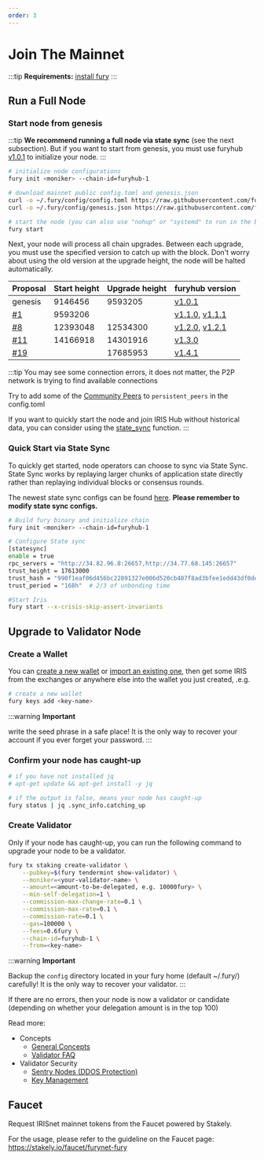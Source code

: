 ```yaml
---
order: 3
---
```


# Join The Mainnet

:::tip
**Requirements:** [install fury](install.md)
:::

## Run a Full Node

### Start node from genesis

:::tip
**We recommend running a full node via state sync** (see the next subsection). But if you want to start from genesis, you must use furyhub [v1.0.1](https://github.com/furynet/furyhub/releases/tag/v1.0.1) to initialize your node.
:::

```bash
# initialize node configurations
fury init <moniker> --chain-id=furyhub-1

# download mainnet public config.toml and genesis.json
curl -o ~/.fury/config/config.toml https://raw.githubusercontent.com/furynet/mainnet/master/config/config.toml
curl -o ~/.fury/config/genesis.json https://raw.githubusercontent.com/furynet/mainnet/master/config/genesis.json

# start the node (you can also use "nohup" or "systemd" to run in the background)
fury start
```

Next, your node will process all chain upgrades. Between each upgrade, you must use the specified version to catch up with the block. Don't worry about using the old version at the upgrade height, the node will be halted automatically.

| Proposal | Start height | Upgrade height | furyhub version |
| -------- | ------------ | -------------- | ----- |
| genesis  |  9146456     |  9593205  | [v1.0.1](https://github.com/furynet/furyhub/releases/tag/v1.0.1) |
| [#1](https://furyhub.iobscan.io/#/ProposalsDetail/1)  |  9593206     |    | [v1.1.0](https://github.com/furynet/furyhub/releases/tag/v1.1.0), [v1.1.1](https://github.com/furynet/furyhub/releases/tag/v1.1.1)|
| [#8](https://furyhub.iobscan.io/#/ProposalsDetail/8)  |  12393048     | 12534300 | [v1.2.0](https://github.com/furynet/furyhub/releases/tag/v1.2.0), [v1.2.1](https://github.com/furynet/furyhub/releases/tag/v1.2.1) |
| [#11](https://furyhub.iobscan.io/#/ProposalsDetail/11)  |  14166918     |  14301916  | [v1.3.0](https://github.com/furynet/furyhub/releases/tag/v1.3.0) |
| [#19](https://furyhub.iobscan.io/#/gov/proposals/19)  |       |  17685953  | [v1.4.1](https://github.com/furynet/furyhub/releases/tag/v1.4.1) |

:::tip
You may see some connection errors, it does not matter, the P2P network is trying to find available connections

Try to add some of the [Community Peers](https://github.com/furynet/mainnet/blob/master/config/community-peers.md) to `persistent_peers` in the config.toml

If you want to quickly start the node and join IRIS Hub without historical data, you can consider using the [state_sync](./state-sync.md) function.
:::

### Quick Start via State Sync

To quickly get started, node operators can choose to sync via State Sync. State Sync works by replaying larger chunks of application state directly rather than replaying individual blocks or consensus rounds.

The newest state sync configs can be found [here](https://ping.pub/fury/statesync). **Please remember to modify state sync configs.**

```bash
# Build fury binary and initialize chain
fury init <moniker> --chain-id=furyhub-1

# Configure State sync
[statesync]
enable = true
rpc_servers = "http://34.82.96.8:26657,http://34.77.68.145:26657"
trust_height = 17613000
trust_hash = "990f1eaf06d456bc22891327e006d520cb407f8ad3bfee1edd43df0de1e1da1c"
trust_period = "168h"  # 2/3 of unbonding time

#Start Iris
fury start --x-crisis-skip-assert-invariants
```

## Upgrade to Validator Node

### Create a Wallet

You can [create a new wallet](../cli-client/keys.md#create-a-new-key) or [import an existing one](../cli-client/keys.md#recover-an-existing-key-from-seed-phrase), then get some IRIS from the exchanges or anywhere else into the wallet you just created, .e.g.

```bash
# create a new wallet
fury keys add <key-name>
```

:::warning
**Important**

write the seed phrase in a safe place! It is the only way to recover your account if you ever forget your password.
:::

### Confirm your node has caught-up

```bash
# if you have not installed jq
# apt-get update && apt-get install -y jq

# if the output is false, means your node has caught-up
fury status | jq .sync_info.catching_up
```

### Create Validator

Only if your node has caught-up, you can run the following command to upgrade your node to be a validator.

```bash
fury tx staking create-validator \
    --pubkey=$(fury tendermint show-validator) \
    --moniker=<your-validator-name> \
    --amount=<amount-to-be-delegated, e.g. 10000fury> \
    --min-self-delegation=1 \
    --commission-max-change-rate=0.1 \
    --commission-max-rate=0.1 \
    --commission-rate=0.1 \
    --gas=100000 \
    --fees=0.6fury \
    --chain-id=furyhub-1 \
    --from=<key-name>
```

:::warning
**Important**

Backup the `config` directory located in your fury home (default ~/.fury/) carefully! It is the only way to recover your validator.
:::

If there are no errors, then your node is now a validator or candidate (depending on whether your delegation amount is in the top 100)

Read more:

- Concepts
  - [General Concepts](../concepts/general-concepts.md)
  - [Validator FAQ](../concepts/validator-faq.md)
- Validator Security
  - [Sentry Nodes (DDOS Protection)](../concepts/sentry-nodes.md)
  - [Key Management](../tools/kms.md)

## Faucet

Request IRISnet mainnet tokens from the Faucet powered by Stakely.

For the usage, please refer to the guideline on the Faucet page: https://stakely.io/faucet/furynet-fury
